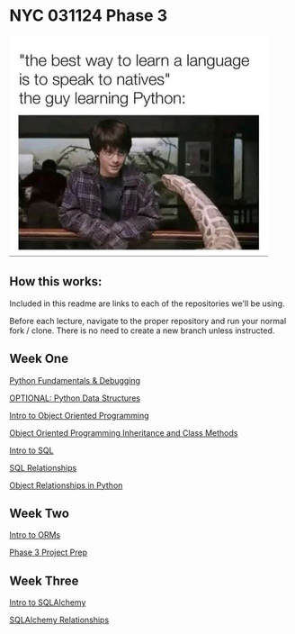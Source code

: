 # NYC 031124 Phase 3

!["the best way to learn a language is to speak to natives", "man speaks with live python"](assets/learning-python.jpeg)

## How this works:

Included in this readme are links to each of the repositories we'll be using.

Before each lecture, navigate to the proper repository and run your normal fork / clone. There is no need to create a new branch unless instructed.

## Week One

[Python Fundamentals & Debugging](https://github.com/brewchetta/031124-ph3-01-python-debugging)

[OPTIONAL: Python Data Structures](https://github.com/brewchetta/031124-ph3-02-python-data-structures)

[Intro to Object Oriented Programming](https://github.com/brewchetta/031124-ph3-03-intro-to-oop)

[Object Oriented Programming Inheritance and Class Methods](https://github.com/brewchetta/031124-ph3-04-oop-inheritance-class-methods)

[Intro to SQL](https://github.com/brewchetta/031124-ph3-05-intro-to-sql)

[SQL Relationships](https://github.com/brewchetta/031124-ph3-06-sql-table-joins)

[Object Relationships in Python](https://github.com/brewchetta/031124-ph3-07-object-relationships)

## Week Two

[Intro to ORMs](https://github.com/brewchetta/031124-ph3-08-building-orms)

[Phase 3 Project Prep](#)

## Week Three

[Intro to SQLAlchemy](https://github.com/brewchetta/031124-ph3-09-intro-to-sqlalchemy)

[SQLAlchemy Relationships](https://github.com/brewchetta/0311124-ph3-10-sqlalchemy-relationships)
